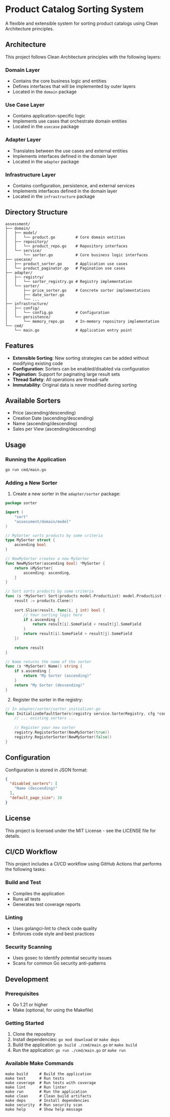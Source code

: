 # Product Catalog Sorting System

A flexible and extensible system for sorting product catalogs using Clean Architecture principles.

## Architecture

This project follows Clean Architecture principles with the following layers:

### Domain Layer
- Contains the core business logic and entities
- Defines interfaces that will be implemented by outer layers
- Located in the `domain` package

### Use Case Layer
- Contains application-specific logic
- Implements use cases that orchestrate domain entities
- Located in the `usecase` package

### Adapter Layer
- Translates between the use cases and external entities
- Implements interfaces defined in the domain layer
- Located in the `adapter` package

### Infrastructure Layer
- Contains configuration, persistence, and external services
- Implements interfaces defined in the domain layer
- Located in the `infrastructure` package

## Directory Structure

```
assessment/
├── domain/
│   ├── model/
│   │   └── product.go         # Core domain entities
│   ├── repository/
│   │   └── product_repo.go    # Repository interfaces
│   └── service/
│       └── sorter.go          # Core business logic interfaces
├── usecase/
│   ├── product_sorter.go      # Application use cases
│   └── product_paginator.go   # Pagination use cases
├── adapter/
│   ├── registry/
│   │   └── sorter_registry.go # Registry implementation
│   └── sorter/
│       ├── price_sorter.go    # Concrete sorter implementations
│       ├── date_sorter.go
│       └── ...
├── infrastructure/
│   ├── config/
│   │   └── config.go          # Configuration
│   └── persistence/
│       └── memory_repo.go     # In-memory repository implementation
└── cmd/
    └── main.go                # Application entry point
```

## Features

- **Extensible Sorting**: New sorting strategies can be added without modifying existing code
- **Configuration**: Sorters can be enabled/disabled via configuration
- **Pagination**: Support for paginating large result sets
- **Thread Safety**: All operations are thread-safe
- **Immutability**: Original data is never modified during sorting

## Available Sorters

- Price (ascending/descending)
- Creation Date (ascending/descending)
- Name (ascending/descending)
- Sales per View (ascending/descending)

## Usage

### Running the Application

```bash
go run cmd/main.go
```

### Adding a New Sorter

1. Create a new sorter in the `adapter/sorter` package:

```go
package sorter

import (
    "sort"
    "assessment/domain/model"
)

// MySorter sorts products by some criteria
type MySorter struct {
    ascending bool
}

// NewMySorter creates a new MySorter
func NewMySorter(ascending bool) *MySorter {
    return &MySorter{
        ascending: ascending,
    }
}

// Sort sorts products by some criteria
func (s *MySorter) Sort(products model.ProductList) model.ProductList {
    result := products.Clone()
    
    sort.Slice(result, func(i, j int) bool {
        // Your sorting logic here
        if s.ascending {
            return result[i].SomeField < result[j].SomeField
        }
        return result[i].SomeField > result[j].SomeField
    })
    
    return result
}

// Name returns the name of the sorter
func (s *MySorter) Name() string {
    if s.ascending {
        return "My Sorter (ascending)"
    }
    return "My Sorter (descending)"
}
```

2. Register the sorter in the registry:

```go
// In adapter/sorter/sorter_initializer.go
func InitializeDefaultSorters(registry service.SorterRegistry, cfg *config.Config) {
    // ... existing sorters ...
    
    // Register your new sorter
    registry.RegisterSorter(NewMySorter(true))
    registry.RegisterSorter(NewMySorter(false))
}
```

## Configuration

Configuration is stored in JSON format:

```json
{
  "disabled_sorters": [
    "Name (descending)"
  ],
  "default_page_size": 10
}
```

## License

This project is licensed under the MIT License - see the LICENSE file for details.

## CI/CD Workflow

This project includes a CI/CD workflow using GitHub Actions that performs the following tasks:

### Build and Test
- Compiles the application
- Runs all tests
- Generates test coverage reports

### Linting
- Uses golangci-lint to check code quality
- Enforces code style and best practices

### Security Scanning
- Uses gosec to identify potential security issues
- Scans for common Go security anti-patterns

## Development

### Prerequisites
- Go 1.21 or higher
- Make (optional, for using the Makefile)

### Getting Started
1. Clone the repository
2. Install dependencies: `go mod download` or `make deps`
3. Build the application: `go build ./cmd/main.go` or `make build`
4. Run the application: `go run ./cmd/main.go` or `make run`

### Available Make Commands
```
make build     # Build the application
make test      # Run tests
make coverage  # Run tests with coverage
make lint      # Run linter
make run       # Run the application
make clean     # Clean build artifacts
make deps      # Install dependencies
make security  # Run security scan
make help      # Show help message
``` 